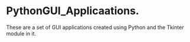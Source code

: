# PythonGUI_Applicaations.
These are a set of GUI applications created using Python and the Tkinter module in it.
